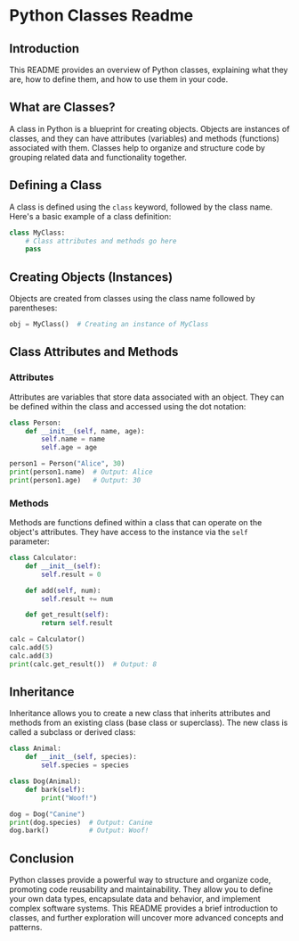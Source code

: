 # Python Classes Readme

## Introduction

This README provides an overview of Python classes, explaining what they are, how to define them, and how to use them in your code.

## What are Classes?

A class in Python is a blueprint for creating objects. Objects are instances of classes, and they can have attributes (variables) and methods (functions) associated with them. Classes help to organize and structure code by grouping related data and functionality together.

## Defining a Class

A class is defined using the `class` keyword, followed by the class name. Here's a basic example of a class definition:

```python
class MyClass:
    # Class attributes and methods go here
    pass
```

## Creating Objects (Instances)

Objects are created from classes using the class name followed by parentheses:

```python
obj = MyClass()  # Creating an instance of MyClass
```

## Class Attributes and Methods

### Attributes

Attributes are variables that store data associated with an object. They can be defined within the class and accessed using the dot notation:

```python
class Person:
    def __init__(self, name, age):
        self.name = name
        self.age = age

person1 = Person("Alice", 30)
print(person1.name)  # Output: Alice
print(person1.age)   # Output: 30
```

### Methods

Methods are functions defined within a class that can operate on the object's attributes. They have access to the instance via the `self` parameter:

```python
class Calculator:
    def __init__(self):
        self.result = 0

    def add(self, num):
        self.result += num

    def get_result(self):
        return self.result

calc = Calculator()
calc.add(5)
calc.add(3)
print(calc.get_result())  # Output: 8
```

## Inheritance

Inheritance allows you to create a new class that inherits attributes and methods from an existing class (base class or superclass). The new class is called a subclass or derived class:

```python
class Animal:
    def __init__(self, species):
        self.species = species

class Dog(Animal):
    def bark(self):
        print("Woof!")

dog = Dog("Canine")
print(dog.species)  # Output: Canine
dog.bark()          # Output: Woof!
```

## Conclusion

Python classes provide a powerful way to structure and organize code, promoting code reusability and maintainability. They allow you to define your own data types, encapsulate data and behavior, and implement complex software systems. This README provides a brief introduction to classes, and further exploration will uncover more advanced concepts and patterns.